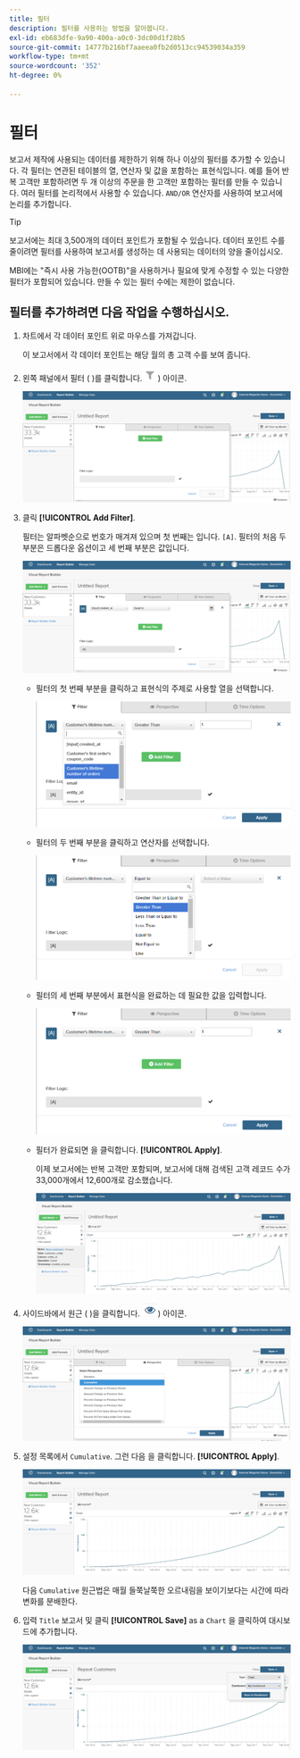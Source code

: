 ```yaml
---
title: 필터
description: 필터를 사용하는 방법을 알아봅니다.
exl-id: eb683dfe-9a90-400a-a0c0-3dc00d1f28b5
source-git-commit: 14777b216bf7aaeea0fb2d0513cc94539034a359
workflow-type: tm+mt
source-wordcount: '352'
ht-degree: 0%

---
```


# 필터

보고서 제작에 사용되는 데이터를 제한하기 위해 하나 이상의 필터를 추가할 수 있습니다. 각 필터는 연관된 테이블의 열, 연산자 및 값을 포함하는 표현식입니다. 예를 들어 반복 고객만 포함하려면 두 개 이상의 주문을 한 고객만 포함하는 필터를 만들 수 있습니다. 여러 필터를 논리적에서 사용할 수 있습니다. `AND/OR` 연산자를 사용하여 보고서에 논리를 추가합니다.

>[!TIP]
>
>보고서에는 최대 3,500개의 데이터 포인트가 포함될 수 있습니다. 데이터 포인트 수를 줄이려면 필터를 사용하여 보고서를 생성하는 데 사용되는 데이터의 양을 줄이십시오.

MBI에는 &quot;즉시 사용 가능한(OOTB)&quot;을 사용하거나 필요에 맞게 수정할 수 있는 다양한 필터가 포함되어 있습니다. 만들 수 있는 필터 수에는 제한이 없습니다.

## 필터를 추가하려면 다음 작업을 수행하십시오.

1. 차트에서 각 데이터 포인트 위로 마우스를 가져갑니다.

   이 보고서에서 각 데이터 포인트는 해당 월의 총 고객 수를 보여 줍니다.

1. 왼쪽 패널에서 필터 ( )를 클릭합니다.![](../../assets/magento-bi-btn-filter.png)) 아이콘.

   ![필터 추가](../../assets/magento-bi-report-builder-filter-add.png)

1. 클릭 **[!UICONTROL Add Filter]**.

   필터는 알파벳순으로 번호가 매겨져 있으며 첫 번째는 입니다. `[A]`. 필터의 처음 두 부분은 드롭다운 옵션이고 세 번째 부분은 값입니다.

   ![](../../assets/magento-bi-report-builder-filter-add-a.png)

   * 필터의 첫 번째 부분을 클릭하고 표현식의 주제로 사용할 열을 선택합니다.

      ![필터의 첫 번째 부분 선택](../../assets/magento-bi-report-builder-filter-part1.png)

   * 필터의 두 번째 부분을 클릭하고 연산자를 선택합니다.

      ![연산자 선택](../../assets/magento-bi-report-builder-filter-part2.png)

   * 필터의 세 번째 부분에서 표현식을 완료하는 데 필요한 값을 입력합니다.

      ![값 입력](../../assets/magento-bi-report-builder-filter-part3.png)

   * 필터가 완료되면 을 클릭합니다. **[!UICONTROL Apply]**.

      이제 보고서에는 반복 고객만 포함되며, 보고서에 대해 검색된 고객 레코드 수가 33,000개에서 12,600개로 감소했습니다.

      ![필터링된 보고서](../../assets/magento-bi-report-builder-filter-report.png)<!--{: .zoom}-->

1. 사이드바에서 원근 ( )을 클릭합니다. ![](../../assets/magento-bi-btn-perspective.png)) 아이콘.

   ![원근감](../../assets/magento-bi-report-builder-filter-perspective.png)<!--{: .zoom}-->

1. 설정 목록에서 `Cumulative`. 그런 다음 을 클릭합니다. **[!UICONTROL Apply]**.

   ![누적 관점](../../assets/magento-bi-report-builder-filter-perspective-cumulative.png)

   다음 `Cumulative` 원근법은 매월 들쭉날쭉한 오르내림을 보이기보다는 시간에 따라 변화를 분배한다.

1. 입력 `Title` 보고서 및 클릭 **[!UICONTROL Save]** as a `Chart` 을 클릭하여 대시보드에 추가합니다.

   ![대시보드에 저장](../../assets/magento-bi-report-builder-filter-perspective-cumulative-save.png)
